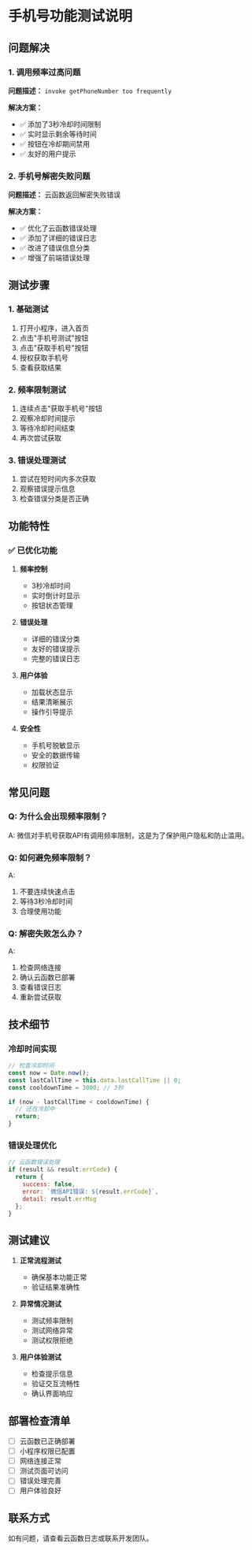 # 手机号功能测试说明

## 问题解决

### 1. 调用频率过高问题

**问题描述：** `invoke getPhoneNumber too frequently`

**解决方案：**
- ✅ 添加了3秒冷却时间限制
- ✅ 实时显示剩余等待时间
- ✅ 按钮在冷却期间禁用
- ✅ 友好的用户提示

### 2. 手机号解密失败问题

**问题描述：** 云函数返回解密失败错误

**解决方案：**
- ✅ 优化了云函数错误处理
- ✅ 添加了详细的错误日志
- ✅ 改进了错误信息分类
- ✅ 增强了前端错误处理

## 测试步骤

### 1. 基础测试
1. 打开小程序，进入首页
2. 点击"手机号测试"按钮
3. 点击"获取手机号"按钮
4. 授权获取手机号
5. 查看获取结果

### 2. 频率限制测试
1. 连续点击"获取手机号"按钮
2. 观察冷却时间提示
3. 等待冷却时间结束
4. 再次尝试获取

### 3. 错误处理测试
1. 尝试在短时间内多次获取
2. 观察错误提示信息
3. 检查错误分类是否正确

## 功能特性

### ✅ 已优化功能

1. **频率控制**
   - 3秒冷却时间
   - 实时倒计时显示
   - 按钮状态管理

2. **错误处理**
   - 详细的错误分类
   - 友好的错误提示
   - 完整的错误日志

3. **用户体验**
   - 加载状态显示
   - 结果清晰展示
   - 操作引导提示

4. **安全性**
   - 手机号脱敏显示
   - 安全的数据传输
   - 权限验证

## 常见问题

### Q: 为什么会出现频率限制？
A: 微信对手机号获取API有调用频率限制，这是为了保护用户隐私和防止滥用。

### Q: 如何避免频率限制？
A: 
1. 不要连续快速点击
2. 等待3秒冷却时间
3. 合理使用功能

### Q: 解密失败怎么办？
A: 
1. 检查网络连接
2. 确认云函数已部署
3. 查看错误日志
4. 重新尝试获取

## 技术细节

### 冷却时间实现
```javascript
// 检查冷却时间
const now = Date.now();
const lastCallTime = this.data.lastCallTime || 0;
const cooldownTime = 3000; // 3秒

if (now - lastCallTime < cooldownTime) {
  // 还在冷却中
  return;
}
```

### 错误处理优化
```javascript
// 云函数错误处理
if (result && result.errCode) {
  return {
    success: false,
    error: `微信API错误: ${result.errCode}`,
    detail: result.errMsg
  };
}
```

## 测试建议

1. **正常流程测试**
   - 确保基本功能正常
   - 验证结果准确性

2. **异常情况测试**
   - 测试频率限制
   - 测试网络异常
   - 测试权限拒绝

3. **用户体验测试**
   - 检查提示信息
   - 验证交互流畅性
   - 确认界面响应

## 部署检查清单

- [ ] 云函数已正确部署
- [ ] 小程序权限已配置
- [ ] 网络连接正常
- [ ] 测试页面可访问
- [ ] 错误处理完善
- [ ] 用户体验良好

## 联系方式

如有问题，请查看云函数日志或联系开发团队。 